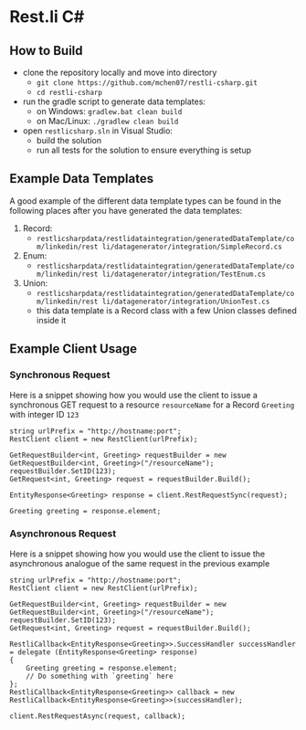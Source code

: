 # Rest.li C#

## How to Build

- clone the repository locally and move into directory
    - `git clone https://github.com/mchen07/restli-csharp.git`
    - `cd restli-csharp`
- run the gradle script to generate data templates:
    - on Windows: `gradlew.bat clean build`
    - on Mac/Linux: `./gradlew clean build`
- open `restlicsharp.sln` in Visual Studio:
    - build the solution
    - run all tests for the solution to ensure everything is setup
     
## Example Data Templates

A good example of the different data template types can be found in the following places after you have generated the data templates:

1. Record:
     - `restlicsharpdata/restlidataintegration/generatedDataTemplate/com/linkedin/rest
li/datagenerator/integration/SimpleRecord.cs`
2. Enum:
     - `restlicsharpdata/restlidataintegration/generatedDataTemplate/com/linkedin/rest
li/datagenerator/integration/TestEnum.cs`
3. Union:
     - `restlicsharpdata/restlidataintegration/generatedDataTemplate/com/linkedin/rest
li/datagenerator/integration/UnionTest.cs`
     - this data template is a Record class with a few Union classes defined inside it
     
## Example Client Usage

### Synchronous Request

Here is a snippet showing how you would use the client to issue a synchronous GET request to a resource `resourceName` for a Record `Greeting` with integer ID `123`

```
string urlPrefix = "http://hostname:port";
RestClient client = new RestClient(urlPrefix);

GetRequestBuilder<int, Greeting> requestBuilder = new GetRequestBuilder<int, Greeting>("/resourceName");
requestBuilder.SetID(123);
GetRequest<int, Greeting> request = requestBuilder.Build();

EntityResponse<Greeting> response = client.RestRequestSync(request);

Greeting greeting = response.element;
```

### Asynchronous Request

Here is a snippet showing how you would use the client to issue the asynchronous analogue of the same request in the previous example

```
string urlPrefix = "http://hostname:port";
RestClient client = new RestClient(urlPrefix);

GetRequestBuilder<int, Greeting> requestBuilder = new GetRequestBuilder<int, Greeting>("/resourceName");
requestBuilder.SetID(123);
GetRequest<int, Greeting> request = requestBuilder.Build();

RestliCallback<EntityResponse<Greeting>>.SuccessHandler successHandler = delegate (EntityResponse<Greeting> response)
{
    Greeting greeting = response.element;
    // Do something with `greeting` here
};
RestliCallback<EntityResponse<Greeting>> callback = new RestliCallback<EntityResponse<Greeting>>(successHandler);

client.RestRequestAsync(request, callback);
```
